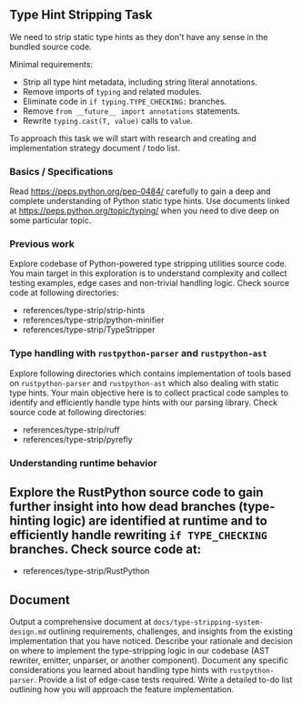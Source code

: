 ## Type Hint Stripping Task
We need to strip static type hints as they don't have any sense in the bundled source code.

Minimal requirements:
- Strip all type hint metadata, including string literal annotations.
- Remove imports of `typing` and related modules.
- Eliminate code in `if typing.TYPE_CHECKING:` branches.
- Remove `from __future__ import annotations` statements.
- Rewrite `typing.cast(T, value)` calls to `value`.

To approach this task we will start with research and creating and implementation strategy document / todo list.

### Basics / Specifications

Read https://peps.python.org/pep-0484/ carefully to gain a deep and complete understanding of Python static type hints.
Use documents linked at https://peps.python.org/topic/typing/ when you need to dive deep on some particular topic.

### Previous work

Explore codebase of Python-powered type stripping utilities source code. You main target in this exploration is to understand complexity and collect testing examples, edge cases and non-trivial handling logic. Check source code at following directories:

- references/type-strip/strip-hints
- references/type-strip/python-minifier
- references/type-strip/TypeStripper

### Type handling with `rustpython-parser` and `rustpython-ast`

Explore following directories which contains implementation of tools based on `rustpython-parser` and `rustpython-ast` which also dealing with static type hints. Your main objective here is to collect practical code samples to identify and efficiently handle type hints with our parsing library. Check source code at following directories:

- references/type-strip/ruff
- references/type-strip/pyrefly

### Understanding runtime behavior

## Explore the RustPython source code to gain further insight into how dead branches (type-hinting logic) are identified at runtime and to efficiently handle rewriting `if TYPE_CHECKING` branches. Check source code at:

- references/type-strip/RustPython

## Document

Output a comprehensive document at `docs/type-stripping-system-design.md` outlining requirements, challenges, and insights from the existing implementation that you have noticed.
Describe your rationale and decision on where to implement the type-stripping logic in our codebase (AST rewriter, emitter, unparser, or another component).
Document any specific considerations you learned about handling type hints with `rustpython-parser`.
Provide a list of edge-case tests required.
Write a detailed to-do list outlining how you will approach the feature implementation.

